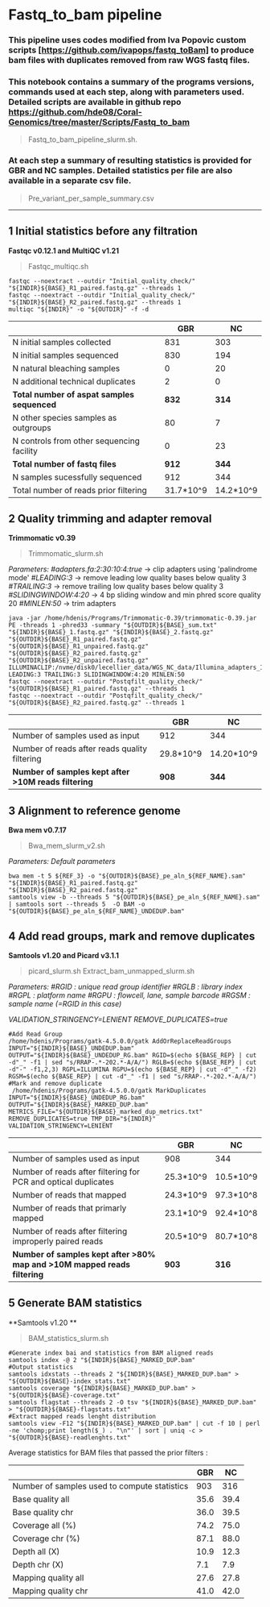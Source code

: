 ﻿
# Fastq_to_bam pipeline

### This pipeline uses codes modified from Iva Popovic custom scripts   [https://github.com/ivapops/fastq_toBam] to produce bam files with duplicates removed from raw WGS fastq files. 


### This notebook contains a summary of the programs versions, commands used at each step, along with parameters used. Detailed scripts are available in github repo https://github.com/hde08/Coral-Genomics/tree/master/Scripts/Fastq_to_bam
> Fastq_to_bam_pipeline_slurm.sh.

### At each step a summary of resulting statistics is provided for GBR and NC samples. Detailed statistics per file are also available in a separate csv file. 
> Pre_variant_per_sample_summary.csv 
---------------------------
## 1 Initial statistics before any filtration
**Fastqc v0.12.1 and MultiQC v1.21**
> Fastqc_multiqc.sh

    fastqc --noextract --outdir "Initial_quality_check/" "${INDIR}${BASE}_R1_paired.fastq.gz" --threads 1
    fastqc --noextract --outdir "Initial_quality_check/" "${INDIR}${BASE}_R2_paired.fastq.gz" --threads 1
    multiqc "${INDIR}" -o "${OUTDIR}" -f -d



|    | GBR | NC |
|----|----|----|
| N initial samples collected| 831 |303
| N initial samples sequenced| 830 |194
| N natural bleaching samples| 0 |20
| N additional technical duplicates| 2 |0
| **Total number of aspat samples sequenced**| **832** |**314**
| N other species samples as outgroups| 80 |7
| N controls from other sequencing facility | 0 |23
| **Total number of fastq files**| **912** |**344**
| N samples sucessfully sequenced | 912 |344
| Total number of reads prior filtering| 31.7*10^9 |14.2*10^9

## 2 Quality trimming and adapter removal
**Trimmomatic v0.39**
> Trimmomatic_slurm.sh

*Parameters:*
*#adapters.fa:2:30:10:4:true* -> clip adapters using 'palindrome mode' 
*#LEADING:3* -> remove leading low quality bases below quality 3
*#TRAILING:3* -> remove trailing low quality bases below quality 3
*#SLIDINGWINDOW:4:20* -> 4 bp sliding window and min phred score quality 20
*#MINLEN:50* -> trim adapters 

    java -jar /home/hdenis/Programs/Trimmomatic-0.39/trimmomatic-0.39.jar PE -threads 1 -phred33 -summary "${OUTDIR}${BASE}_sum.txt" "${INDIR}${BASE}_1.fastq.gz" "${INDIR}${BASE}_2.fastq.gz" "${OUTDIR}${BASE}_R1_paired.fastq.gz" "${OUTDIR}${BASE}_R1_unpaired.fastq.gz" "${OUTDIR}${BASE}_R2_paired.fastq.gz" "${OUTDIR}${BASE}_R2_unpaired.fastq.gz" ILLUMINACLIP:/nvme/disk0/lecellier_data/WGS_NC_data/Illumina_adapters_Iva_version.fa:2:30:10:4:true LEADING:3 TRAILING:3 SLIDINGWINDOW:4:20 MINLEN:50
    fastqc --noextract --outdir "Postqfilt_quality_check/" "${OUTDIR}${BASE}_R1_paired.fastq.gz" --threads 1
    fastqc --noextract --outdir "Postqfilt_quality_check/" "${OUTDIR}${BASE}_R2_paired.fastq.gz" --threads 1 



|    | GBR | NC |
|----|----|----|
| Number of samples used as input | 912 |344
| Number of reads after reads quality filtering| 29.8*10^9 |14.20*10^9
| **Number of samples kept after >10M reads filtering**| **908** |**344**

## 3 Alignment to reference genome
**Bwa mem v0.7.17**
> Bwa_mem_slurm_v2.sh

*Parameters:*
*Default parameters*

    bwa mem -t 5 ${REF_3} -o "${OUTDIR}${BASE}_pe_aln_${REF_NAME}.sam" "${INDIR}${BASE}_R1_paired.fastq.gz" "${INDIR}${BASE}_R2_paired.fastq.gz" 
    samtools view -b --threads 5 "${OUTDIR}${BASE}_pe_aln_${REF_NAME}.sam" | samtools sort --threads 5  -O BAM -o "${OUTDIR}${BASE}_pe_aln_${REF_NAME}_UNDEDUP.bam"

  
## 4 Add read groups, mark and remove duplicates
**Samtools v1.20 and Picard v3.1.1**
   > picard_slurm.sh
   > Extract_bam_unmapped_slurm.sh
 
 *Parameters:*
 *#RGID : unique read group identifier*
  *#RGLB : library index*
  *#RGPL : platform name*
  *#RGPU : flowcell, lane, sample barcode* 
  *#RGSM : sample name (=RGID in this case)*

  *VALIDATION_STRINGENCY=LENIENT*
 *REMOVE_DUPLICATES=true* 

    #Add Read Group
    /home/hdenis/Programs/gatk-4.5.0.0/gatk AddOrReplaceReadGroups INPUT="${INDIR}${BASE}_UNDEDUP.bam" OUTPUT="${INDIR}${BASE}_UNDEDUP_RG.bam" RGID=$(echo ${BASE_REP} | cut -d"_" -f1 | sed "s/RRAP-.*-202.*-A/A/") RGLB=$(echo ${BASE_REP} | cut -d"-" -f1,2,3) RGPL=ILLUMINA RGPU=$(echo ${BASE_REP} | cut -d"_" -f2) RGSM=$(echo ${BASE_REP} | cut -d"_" -f1 | sed "s/RRAP-.*-202.*-A/A/")
    #Mark and remove duplicate
     /home/hdenis/Programs/gatk-4.5.0.0/gatk MarkDuplicates INPUT="${INDIR}${BASE}_UNDEDUP_RG.bam" OUTPUT="${INDIR}${BASE}_MARKED_DUP.bam" METRICS_FILE="${OUTDIR}${BASE}_marked_dup_metrics.txt" REMOVE_DUPLICATES=true TMP_DIR="${INDIR}" VALIDATION_STRINGENCY=LENIENT
    
   

|    | GBR | NC |
|----|----|----|
| Number of samples used as input | 908 |344
| Number of reads after filtering for PCR and optical duplicates| 25.3*10^9 |10.5*10^9
| Number of reads that mapped| 24.3*10^9 |97.3*10^8
| Number of reads that primarly mapped| 23.1*10^9 |92.4*10^8
| Number of reads after filtering improperly paired reads|20.5*10^9  |80.7*10^8
| **Number of samples kept after >80% map and >10M mapped reads filtering**| **903** |**316**

## 5 Generate BAM statistics
**Samtools v1.20 **
> BAM_statistics_slurm.sh



    #Generate index bai and statistics from BAM aligned reads 
    samtools index -@ 2 "${INDIR}${BASE}_MARKED_DUP.bam"
    #Output statistics 
    samtools idxstats --threads 2 "${INDIR}${BASE}_MARKED_DUP.bam" > "${OUTDIR}${BASE}-index_stats.txt"
    samtools coverage "${INDIR}${BASE}_MARKED_DUP.bam" > "${OUTDIR}${BASE}-coverage.txt"
    samtools flagstat --threads 2 -O tsv "${INDIR}${BASE}_MARKED_DUP.bam" > "${OUTDIR}${BASE}-flagstats.txt"	
    #Extract mapped reads lenght distribution
    samtools view -F12 "${INDIR}${BASE}_MARKED_DUP.bam" | cut -f 10 | perl -ne 'chomp;print length($_) . "\n"' | sort | uniq -c > "${OUTDIR}${BASE}-readlenghts.txt" 

Average statistics for BAM files that passed the prior filters :


|    | GBR | NC |
|----|----|----|
| Number of samples used to compute statistics | 903 | 316
| Base quality all| 35.6 |39.4
| Base quality chr| 36.0 |39.5
| Coverage all (%)| 74.2 |75.0
| Coverage chr (%)| 87.1 |88.0
| Depth all (X)| 10.9 |12.3
| Depth chr (X)| 7.1 |7.9
| Mapping quality all| 27.6 |27.8
| Mapping quality chr| 41.0 |42.0

